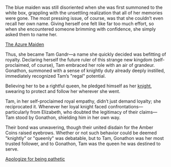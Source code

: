 <!-- title: You're the Queen! -->

The blue maiden was still disoriented when she was first summoned to the white box, grappling with the unsettling realization that all of her memories were gone. The most pressing issue, of course, was that she couldn’t even recall her own name. Giving herself one felt like far too much effort, so when she encountered someone brimming with confidence, she simply asked them to name her.

[The Azure Maiden](#embed:https://www.youtube.com/live/zgioohaY0m4?t=699)

Thus, she became Tam Gandr—a name she quickly decided was befitting of royalty. Declaring herself the future ruler of this strange new kingdom (self-proclaimed, of course), Tam embraced her role with an air of grandeur. Gonathon, summoned with a sense of knightly duty already deeply instilled, immediately recognized Tam’s "regal" potential.

Believing her to be a rightful queen, he pledged himself as her [knight](https://www.youtube.com/live/y9KKa_k2VTU?feature=shared\&t=5727), swearing to protect and follow her wherever she went.

Tam, in her self-proclaimed royal empathy, didn’t just demand loyalty; she reciprocated it. Whenever her loyal knight faced confrontations—particularly from Elizabeth, who doubted the legitimacy of their claims—Tam stood by Gonathon, shielding him in her own way.

Their bond was unwavering, though their united disdain for the Amber Coins raised eyebrows. Whether or not such behavior could be deemed "knightly" or "queenly" was debatable, but to Tam, Gonathon was her most trusted follower, and to Gonathon, Tam was the queen he was destined to serve.

[Apologize for being pathetic](#embed:https://www.youtube.com/live/zgioohaY0m4?feature=shared\&t=9013)
